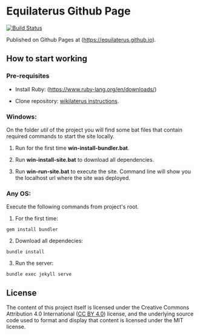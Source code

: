 # Equilaterus Github Page

[![Build Status](https://travis-ci.org/equilaterus/equilaterus.github.io.svg?branch=master)](https://travis-ci.org/equilaterus/equilaterus.github.io) 

Published on Github Pages at (https://equilaterus.github.io).

## How to start working

### Pre-requisites

* Install Ruby: (https://www.ruby-lang.org/en/downloads/)

* Clone repository: [wikilaterus instructions](https://github.com/equilaterus/wikilaterus/wiki/Cloning-a-repo-on-Github).

### Windows:

On the folder *util* of the project you will find some bat files that contain required commands to start the site locally.

1. Run for the first time **win-install-bundler.bat**.

2. Run **win-install-site.bat** to download all dependencies.

3. Run **win-run-site.bat** to execute the site. Command line will show you the localhost url where the site was deployed.

### Any OS:

Execute the following commands from project's root.

1. For the first time:
  ```
  gem install bundler
  ```

2. Download all dependecies:
  ```
  bundle install
  ```

3. Run the server:
  ```
  bundle exec jekyll serve
  ```

## License

The content of this project itself is licensed under the Creative Commons Attribution 4.0 International ([CC BY 4.0](https://creativecommons.org/licenses/by/4.0/)) license, and the underlying source code used to format and display that content is licensed under the MIT license.

